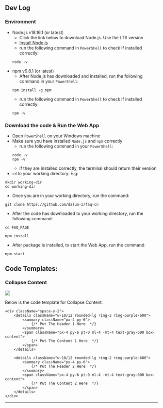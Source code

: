 ## Dev Log ##

### Environment
- Node.js v18.16.1 (or latest)
    - Click the link below to download Node.js. Use the LTS version
    - [Install Node.js](https://nodejs.org/en)
    - run the following command in `PowerShell` to check if installed correctly:
    ```
    node -v
    ```
- npm v9.8.1 (or latest)
    - After Node.js has downloaded and installed, run the following command in your `PowerShell`:
    ```
    npm install -g npm
    ```
    - run the following command in `PowerShell` to check if installed correctly:
    ```
    npm -v
    ```

### Download the code & Run the Web App
- Open `PowerShell` on your Windows machine
- Make sure you have installed `Node.js` and `npm` correctly
    - run the following command in your `PowerShell`:
    ```
    node -v
    npm -v
    ```
    - if they are installed correctly, the terminal should return their version
- `cd` to your working directory. E.g:
```
mkdir working-dir
cd working-dir
```
- Once you are in your working directory, run the command:

```
git clone https://github.com/dalun-z/faq-cn
```
- After the code has downloaded to your working directory, run the following command:
```
cd FAQ_PAGE
```
```
npm install
```
- After package is installed, to start the Web App, run the command:
```
npm start
```

## Code Templates: ##

### Collapse Content 
![ ](https://github.com/dalun-z/FAQ_PAGE/blob/master/src/images/readme_1.png)

Below is the code template for Collapse Content:

```
<div className="space-y-2">
    <details className="w-10/12 rounded-lg ring-2 ring-purple-600">
        <summary className="px-4 py-6">
            {/* Put The Header 1 Here  */}
        </summary>
        <span className="px-4 py-6 pt-0 ml-4 -mt-4 text-gray-600 box-content">
            {/* Put The Content 1 Here  */}
        </span>
    </details>

    <details className="w-10/12 rounded-lg ring-2 ring-purple-600">
        <summary className="px-4 py-6">
            {/* Put The Header 2 Here  */}
        </summary>
        <span className="px-4 py-6 pt-0 ml-4 -mt-4 text-gray-600 box-content">
            {/* Put The Content 2 Here  */}
        </span>
    </details>
</div>
```
---